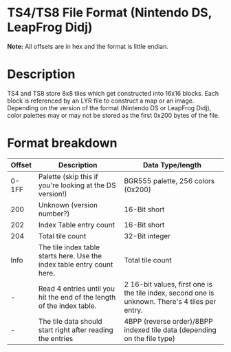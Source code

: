 # TS4/TS8 File Format (Nintendo DS, LeapFrog Didj)

**Note:** All offsets are in hex and the format is little endian.

# Description

TS4 and TS8 store 8x8 tiles which get constructed into 16x16 blocks. Each block is referenced by an LYR file to construct a map or an image. Depending on the version of the format (Nintendo DS or LeapFrog Didj), color palettes may or may not be stored as the first 0x200 bytes of the file.

# Format breakdown

| Offset  | Description | Data Type/length |
|---------|-----------------------------------------------------------------------|------------------|
| 0-1FF   | Palette (skip this if you're looking at the DS version!) | BGR555 palette, 256 colors (0x200) |
| 200     | Unknown (version number?) | 16-Bit short |
| 202     | Index Table entry count | 16-Bit short |
| 204     | Total tile count | 32-Bit integer |
| Info    | The tile index table starts here. Use the index table entry count here. | Total tile count |
| -       | Read 4 entries until you hit the end of the length of the index table.  | 2 16-bit values, first one is the tile index, second one is unknown. There's 4 tiles per entry. |
| -       | The tile data should start right after reading the entries             | 4BPP (reverse order)/8BPP indexed tile data (depending on the file type) |
